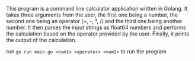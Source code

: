 This program is a command line calculator application written in Golang. It takes three arguments from the user, the first one being a number, the second one being an operator (+, -, *, /) and the third one being another number. It then parses the input strings as float64 numbers and performs the calculation based on the operator provided by the user. Finally, it prints the output of the calculation.

run `go run main.go <num1> <operator> <num2>` to run the program